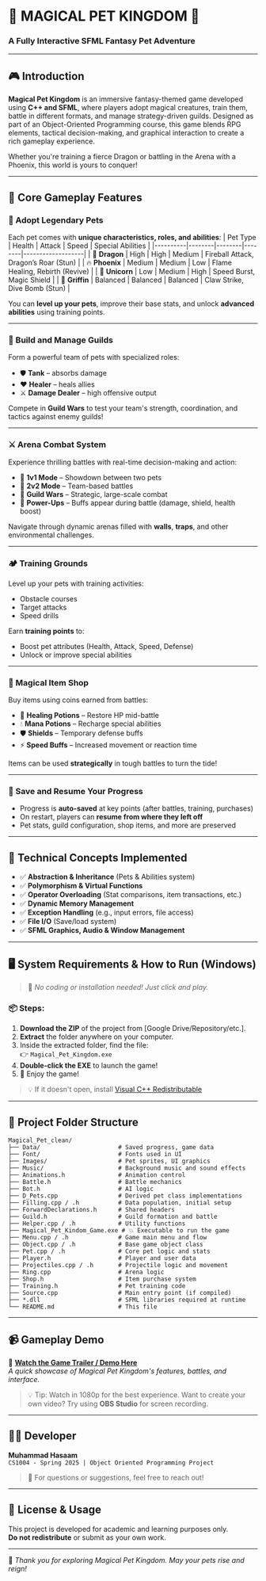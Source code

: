 # 🐉 MAGICAL PET KINGDOM 🏰  
### A Fully Interactive SFML Fantasy Pet Adventure

---

## 🎮 Introduction

**Magical Pet Kingdom** is an immersive fantasy-themed game developed using **C++ and SFML**, where players adopt magical creatures, train them, battle in different formats, and manage strategy-driven guilds. Designed as part of an Object-Oriented Programming course, this game blends RPG elements, tactical decision-making, and graphical interaction to create a rich gameplay experience.

Whether you're training a fierce Dragon or battling in the Arena with a Phoenix, this world is yours to conquer!

---

## 🌟 Core Gameplay Features

### 🐾 Adopt Legendary Pets
Each pet comes with **unique characteristics, roles, and abilities**:
| Pet Type | Health | Attack | Speed | Special Abilities |
|----------|--------|--------|--------|-------------------|
| 🐲 **Dragon** | High | High | Medium | Fireball Attack, Dragon’s Roar (Stun) |
| 🔥 **Phoenix** | Medium | Medium | Low | Flame Healing, Rebirth (Revive) |
| 🦄 **Unicorn** | Low | Medium | High | Speed Burst, Magic Shield |
| 🦅 **Griffin** | Balanced | Balanced | Balanced | Claw Strike, Dive Bomb (Stun) |

You can **level up your pets**, improve their base stats, and unlock **advanced abilities** using training points.

---

### 🏰 Build and Manage Guilds
Form a powerful team of pets with specialized roles:
- 🛡️ **Tank** – absorbs damage
- ❤️ **Healer** – heals allies
- ⚔️ **Damage Dealer** – high offensive output

Compete in **Guild Wars** to test your team's strength, coordination, and tactics against enemy guilds!

---

### ⚔️ Arena Combat System

Experience thrilling battles with real-time decision-making and action:
- 🔹 **1v1 Mode** – Showdown between two pets
- 🔹 **2v2 Mode** – Team-based battles
- 🔹 **Guild Wars** – Strategic, large-scale combat
- 🔹 **Power-Ups** – Buffs appear during battle (damage, shield, health boost)

Navigate through dynamic arenas filled with **walls**, **traps**, and other environmental challenges.

---

### 🏕️ Training Grounds

Level up your pets with training activities:
- Obstacle courses
- Target attacks
- Speed drills

Earn **training points** to:
- Boost pet attributes (Health, Attack, Speed, Defense)
- Unlock or improve special abilities

---

### 🛒 Magical Item Shop

Buy items using coins earned from battles:
- 🍃 **Healing Potions** – Restore HP mid-battle
- 💧 **Mana Potions** – Recharge special abilities
- 🛡️ **Shields** – Temporary defense buffs
- ⚡ **Speed Buffs** – Increased movement or reaction time

Items can be used **strategically** in tough battles to turn the tide!

---

### 💾 Save and Resume Your Progress

- Progress is **auto-saved** at key points (after battles, training, purchases)
- On restart, players can **resume from where they left off**
- Pet stats, guild configuration, shop items, and more are preserved

---

## 🧠 Technical Concepts Implemented

- ✅ **Abstraction & Inheritance** (Pets & Abilities system)
- ✅ **Polymorphism & Virtual Functions**
- ✅ **Operator Overloading** (Stat comparisons, item transactions, etc.)
- ✅ **Dynamic Memory Management**
- ✅ **Exception Handling** (e.g., input errors, file access)
- ✅ **File I/O** (Save/load system)
- ✅ **SFML Graphics, Audio & Window Management**

---

## 🖥️ System Requirements & How to Run (Windows)

> 🎯 *No coding or installation needed! Just click and play.*

### 📦 Steps:


1. **Download the ZIP** of the project from [Google Drive/Repository/etc.].
2. **Extract** the folder anywhere on your computer.
3. Inside the extracted folder, find the file:  
   👉 `Magical_Pet_Kingdom.exe`
4. **Double-click the EXE** to launch the game!
5. 🎉 Enjoy the game!

> 💡 If it doesn't open, install [Visual C++ Redistributable](https://learn.microsoft.com/en-us/cpp/windows/latest-supported-vc-redist)

---

## 📂 Project Folder Structure

```
Magical_Pet_clean/
├── Data/                      # Saved progress, game data
├── Font/                      # Fonts used in UI
├── Images/                    # Pet sprites, UI graphics
├── Music/                     # Background music and sound effects
├── Animations.h               # Animation control
├── Battle.h                   # Battle mechanics
├── Bot.h                      # AI logic
├── D_Pets.cpp                 # Derived pet class implementations
├── Filling.cpp / .h           # Data population, initial setup
├── ForwardDeclarations.h      # Shared headers
├── Guild.h                    # Guild formation and battle
├── Helper.cpp / .h            # Utility functions
├── Magical_Pet_Kindom_Game.exe # 💥 Executable to run the game
├── Menu.cpp / .h              # Game main menu and flow
├── Object.cpp / .h            # Base game object class
├── Pet.cpp / .h               # Core pet logic and stats
├── Player.h                   # Player and user data
├── Projectiles.cpp / .h       # Projectile logic and movement
├── Ring.cpp                   # Arena logic
├── Shop.h                     # Item purchase system
├── Training.h                 # Pet training code
├── Source.cpp                 # Main entry point (if compiled)
├── *.dll                      # SFML libraries required at runtime
└── README.md                  # This file
```
---

## 📹 Gameplay Demo

🎥 **[Watch the Game Trailer / Demo Here](https://youtu.be/Wbz8zM_5iCc?si=8pIMXXoi2F3_wqlj)**  
*A quick showcase of Magical Pet Kingdom's features, battles, and interface.*

> 💡 Tip: Watch in 1080p for the best experience.
> Want to create your own video? Try using **OBS Studio** for screen recording.

---

## 🧑‍💻 Developer

**Muhammad Hasaam**  
`CS1004 - Spring 2025 | Object Oriented Programming Project`

> 💬 For questions or suggestions, feel free to reach out!

---

## 🛑 License & Usage

This project is developed for academic and learning purposes only.  
**Do not redistribute** or submit as your own work.

---

🌟 *Thank you for exploring Magical Pet Kingdom. May your pets rise and reign!*


